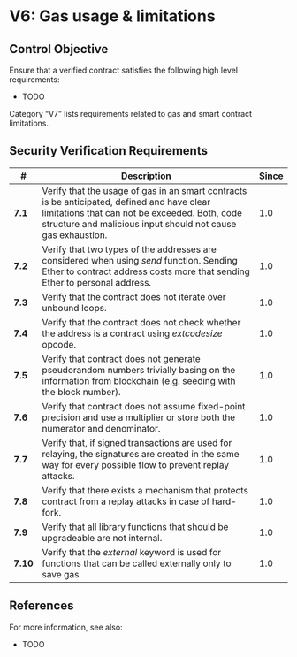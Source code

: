 # V6: Gas usage & limitations

## Control Objective

Ensure that a verified contract satisfies the following high level requirements:
* TODO

Category “V7” lists requirements related to gas and smart contract limitations.

## Security Verification Requirements

| # | Description | Since |
| --- | --- | --- |
| **7.1** | Verify that the usage of gas in an smart contracts is be anticipated, defined and have clear limitations that can not be exceeded. Both, code structure and malicious input should not cause gas exhaustion. | 1.0 |
| **7.2** | Verify that two types of the addresses are considered when using *send* function. Sending Ether to contract address costs more that sending Ether to personal address. | 1.0 |
| **7.3** | Verify that the contract does not iterate over unbound loops. | 1.0 |
| **7.4** | Verify that the contract does not check whether the address is a contract using *extcodesize* opcode. | 1.0 |
| **7.5** | Verify that contract does not generate pseudorandom numbers trivially basing on the information from blockchain (e.g. seeding with the block number). | 1.0 |
| **7.6** | Verify that contract does not assume fixed-point precision and use a multiplier or store both the numerator and denominator. | 1.0 |
| **7.7** | Verify that, if signed transactions are used for relaying, the signatures are created in the same way for every possible flow to prevent replay attacks. | 1.0 |
| **7.8** | Verify that there exists a mechanism that protects contract from a replay attacks in case of hard-fork. | 1.0 |
| **7.9** | Verify that all library functions that should be upgradeable are not internal. | 1.0 |
| **7.10** | Verify that the *external* keyword is used for functions that can be called externally only to save gas. | 1.0 |

## References

For more information, see also:

* TODO